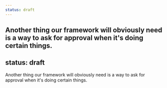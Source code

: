 ```yaml
---
status: draft
---
```


Another thing our framework will obviously need is a way to ask for approval when it's doing certain things. 
---
status: draft
---

Another thing our framework will obviously need is a way to ask for approval when it's doing certain things. 